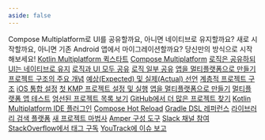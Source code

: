 ```yaml
---
aside: false
---
```

<topic 
	xmlns:xsi="http://www.w3.org/2001/XMLSchema-instance" 
	xsi:noNamespaceSchemaLocation="https://resources.jetbrains.com/writerside/1.0/topic.v2.xsd"
	title="Kotlin Multiplatform 시작하기" id="get-started">
    <section-starting-page>
        <title>Kotlin Multiplatform 시작하기</title>
        <description>
            Compose Multiplatform로 UI를 공유할까요, 아니면 네이티브로 유지할까요? 새로 시작할까요, 아니면 기존 Android 앱에서 마이그레이션할까요? 당신만의 방식으로 시작해보세요!
        </description>
        <spotlight>
            <a href="quickstart.md" type="cross-platform" summary="첫 KMP 프로젝트를 설정하고 실행합니다.">Kotlin Multiplatform 퀵스타트</a>
            <a href="compose-multiplatform.topic" summary="JetBrains에서 개발한 Kotlin 기반 선언형 멀티플랫폼 UI 프레임워크를 알아봅니다." type="creative">Compose Multiplatform</a>
        </spotlight>
        <primary>
            <title>인기 사용 사례</title>
            <a href="multiplatform-create-first-app.md" summary="Kotlin Multiplatform에 대해 알아보고 Android와 iOS 모두에서 작동하는 Android Studio 모바일 앱을 만듭니다.">로직은 공유하되 UI는 네이티브로 유지</a>
            <a href="compose-multiplatform-create-first-app.md" summary="Compose Multiplatform를 사용하여 Android, iOS, 데스크톱 간에 UI를 공유하는 애플리케이션을 만듭니다.">로직과 UI 모두 공유</a>
            <a href="multiplatform-ktor-sqldelight.md" summary="Android와 iOS 간에 공유 데이터 액세스 계층을 갖는 멀티플랫폼 앱을 만듭니다.">로직 일부 공유</a>
            <a href="multiplatform-integrate-in-existing-app.md" summary="기존 Android 애플리케이션이 iOS에서 작동하도록 만듭니다.">앱을 멀티플랫폼으로 만들기</a>
        </primary>
        <secondary>
            <title>Kotlin Multiplatform 기술</title>
            <a href="multiplatform-discover-project.md" summary="기본 사항 학습: 공통 및 플랫폼별 코드, 타겟, 소스 세트">프로젝트 구조의 주요 개념</a>
            <a href="multiplatform-expect-actual.md" summary="예상(expected) 및 실제(actual) 선언을 사용하여 플랫폼별 API에 접근합니다.">예상(Expected) 및 실제(Actual) 선언</a>
            <a href="multiplatform-hierarchy.md" summary="공통 코드를 공유하기 위한 소스 세트 계층을 구성합니다.">계층적 프로젝트 구조</a>
            <a href="multiplatform-ios-integration-overview.md" summary="Kotlin Multiplatform 공유 모듈을 iOS 앱에 통합합니다.">iOS 통합 설정</a>
        </secondary>
        <misc>
            <links narrow="true">
                <group>
                    <title>튜토리얼 &amp; 샘플</title>
                    <a href="quickstart.md" summary="첫 KMP 프로젝트를 설정하고 실행합니다.">첫 KMP 프로젝트 설정 및 실행</a>
                    <a href="multiplatform-integrate-in-existing-app.md" summary="기존 Android 애플리케이션이 iOS에서 작동하도록 만듭니다.">앱을 멀티플랫폼으로 만들기</a>
                    <a href="multiplatform-run-tests.md" summary="Kotlin Multiplatform 애플리케이션을 생성하고 테스트하는 방법을 알아봅니다.">멀티플랫폼 앱 테스트</a>
                    <a href="multiplatform-samples.md" summary="Kotlin Multiplatform 샘플">엄선된 프로젝트 목록 보기</a>
                    <a href="https://github.com/topics/kotlin-multiplatform-sample" summary="GitHub &quot;kotlin-multiplatform&quot; 토픽">GitHub에서 더 많은 프로젝트 찾기</a>
                </group>
                <group>
                    <title>도구</title>
                    <a href="https://plugins.jetbrains.com/plugin/14936-kotlin-multiplatform" summary="IntelliJ IDEA 및 Android Studio용 Kotlin Multiplatform 플러그인">Kotlin Multiplatform IDE 플러그인</a>
                    <a href="compose-hot-reload.md" summary="Compose Hot Reload로 UI를 빠르게 반복 작업합니다.">Compose Hot Reload</a>
                    <a href="multiplatform-dsl-reference.md" summary="Kotlin Multiplatform 프로젝트용 Gradle 빌드 스크립트 구성">Gradle DSL 레퍼런스</a>
                    <a href="https://klibs.io/" summary="JetBrains에서 개발한 Kotlin Multiplatform 라이브러리용 실험적 검색 플랫폼">라이브러리 검색 플랫폼</a>
                    <a href="https://kmp.jetbrains.com/" summary="멀티플랫폼 프로젝트 템플릿을 빠르게 생성하고 다운로드합니다.">새 프로젝트 마법사</a>
                    <a href="amper.md" summary="Amper를 사용한 프로젝트 구성">Amper 구성 도구</a>
                </group>
                <group>
                    <title>커뮤니티 &amp; 도움말</title>
                    <a href="https://kotlinlang.slack.com/archives/C3PQML5NU" summary="Kotlin Slack">Slack 채널 참여</a>
                    <a href="https://stackoverflow.com/questions/tagged/kotlin-multiplatform" summary="kotlin-multiplatform 태그 구독">StackOverflow에서 태그 구독</a>
                    <a href="https://youtrack.jetbrains.com/newIssue?project=KT" summary="Kotlin 이슈 트래커">YouTrack에 이슈 보고</a>
                </group>
            </links>
        </misc>
    </section-starting-page>
</topic>
